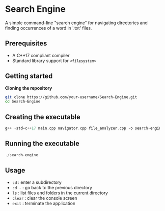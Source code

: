 # Search Engine
A simple command-line "search engine" for navigating directories and finding occurrences of a word in '.txt' files.

## Prerequisites
- A C++17 compliant compiler
- Standard library support for `<filesystem>`

## Getting started
**Cloning the repository**
```bash
git clone https://github.com/your-username/Search-Engine.git
cd Search-Engine
```
## Creating the executable
```C++
g++ -std=c++17 main.cpp navigator.cpp file_analyzer.cpp -o search-engine
```
## Running the executable
```C++
./search-engine
```

## Usage
- `cd` : enter a subdirectory
- `cd -` : go back to the previous directory  
- `ls` : list files and folders in the current directory
- `clear` : clear the console screen  
- `exit` : terminate the application
